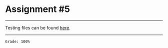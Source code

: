 # Assignment #5

- - -
Testing files can be found [here](https://github.com/karldamus/java-assignments/tree/main/assignment05/testing).

- - -
```
Grade: 100%
```
